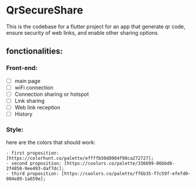 # QrSecureShare
This is the codebase for a flutter project for an app that generate qr code, ensure security of web links, and enable other sharing options

## fonctionalities:


### Front-end:

- [ ] main page
- [ ] wiFi connection
- [ ] Connection sharing or hotspot
- [ ] Link sharing
- [ ] Web link reception
- [ ] History

### Style:
here are the colors that should work: 
  ```
  - first proposition: [https://colorhunt.co/palette/effffb50d8904f98ca272727];
  - second proposition: [https://coolors.co/palette/336699-86bbd8-2f4858-9ee493-daf7dc];
  - third proposition: [https://coolors.co/palette/ff6b35-f7c59f-efefd0-004e89-1a659e];
  ```
